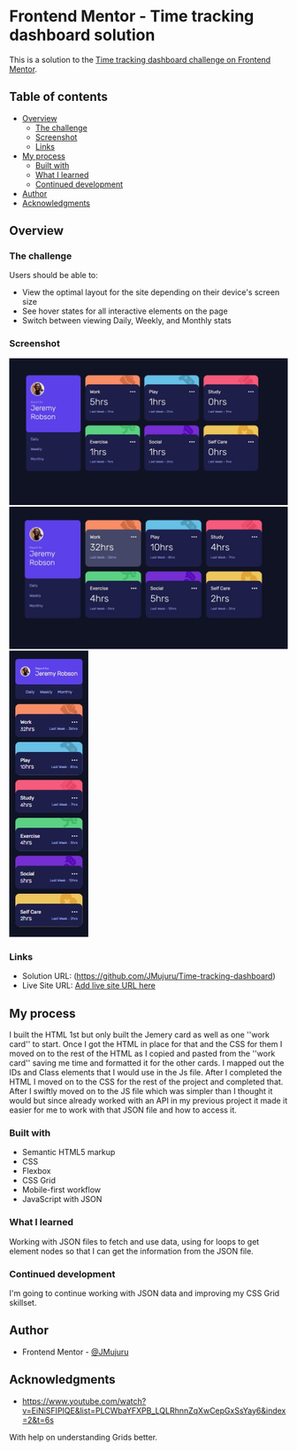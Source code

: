 # Frontend Mentor - Time tracking dashboard solution

This is a solution to the [Time tracking dashboard challenge on Frontend Mentor](https://www.frontendmentor.io/challenges/time-tracking-dashboard-UIQ7167Jw).
## Table of contents

- [Overview](#overview)
  - [The challenge](#the-challenge)
  - [Screenshot](#screenshot)
  - [Links](#links)
- [My process](#my-process)
  - [Built with](#built-with)
  - [What I learned](#what-i-learned)
  - [Continued development](#continued-development)
- [Author](#author)
- [Acknowledgments](#acknowledgments)

## Overview

### The challenge

Users should be able to:

- View the optimal layout for the site depending on their device's screen size
- See hover states for all interactive elements on the page
- Switch between viewing Daily, Weekly, and Monthly stats

### Screenshot

![](./design/Desktop1.jpg)
![](./design/DesktopActive.jpg)
![](./design/mobile.jpg)

### Links

- Solution URL: (https://github.com/JMujuru/Time-tracking-dashboard)
- Live Site URL: [Add live site URL here](https://your-live-site-url.com)

## My process


I built the HTML 1st but only built the Jemery card as well as one ''work card'' to start. Once I got the HTML in place for that and the CSS for them I moved on to the rest of the HTML as I copied and pasted from the ''work card'' saving me time and formatted it for the other cards. I mapped out the IDs and Class elements that I would use in the Js file. After I completed the HTML I moved on to the CSS for the rest of the project and completed that. After I swiftly moved on to the JS file which was simpler than I thought it would but since already worked with an API in my previous project it made it easier for me to work with that JSON file and how to access it. 
### Built with

- Semantic HTML5 markup
- CSS
- Flexbox
- CSS Grid
- Mobile-first workflow
- JavaScript with JSON
### What I learned

Working with JSON files to fetch and use data, using for loops to get element nodes so that I can get the information from the JSON file.


### Continued development

I'm going to continue working with JSON data and improving my CSS Grid skillset.


## Author

- Frontend Mentor - [@JMujuru](https://www.frontendmentor.io/profile/JMujuru)
## Acknowledgments

- https://www.youtube.com/watch?v=EiNiSFIPIQE&list=PLCWbaYFXPB_LQLRhnnZqXwCepGxSsYay6&index=2&t=6s

With help on understanding Grids better. 